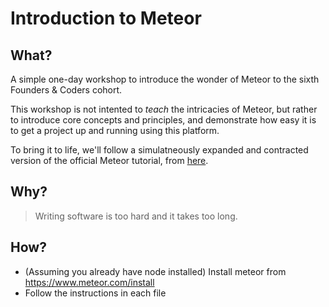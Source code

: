 # Introduction to Meteor  

## What?  
A simple one-day workshop to introduce the wonder of Meteor to the sixth Founders & Coders cohort.  

This workshop is not intented to *teach* the intricacies of Meteor, but rather to introduce core concepts and principles, and demonstrate how easy it is to get a project up and running using this platform.  

To bring it to life, we'll follow a simulatneously expanded and contracted version of the official Meteor tutorial, from [here](https://www.meteor.com/tutorials/blaze/creating-an-app).  

## Why?

> Writing software is too hard and it takes too long.  

## How?  

* (Assuming you already have node installed) Install meteor from https://www.meteor.com/install  
* Follow the instructions in each file
